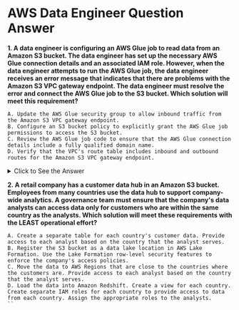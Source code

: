 # AWS Data Engineer Question Answer

**1. A data engineer is configuring an AWS Glue job to read data from an Amazon S3 bucket. The data engineer has set up the necessary AWS Glue connection details and an associated IAM role. However, when the data engineer attempts to run the AWS Glue job, the data engineer receives an error message that indicates that there are problems with the Amazon S3 VPC gateway endpoint.
The data engineer must resolve the error and connect the AWS Glue job to the S3 bucket.
Which solution will meet this requirement?**

```
A. Update the AWS Glue security group to allow inbound traffic from the Amazon S3 VPC gateway endpoint.
B. Configure an S3 bucket policy to explicitly grant the AWS Glue job permissions to access the S3 bucket.
C. Review the AWS Glue job code to ensure that the AWS Glue connection details include a fully qualified domain name.
D. Verify that the VPC's route table includes inbound and outbound routes for the Amazon S3 VPC gateway endpoint.
```
<details>
  <summary>Click to See the Answer</summary>

✅ **Correct Answer: D – Verify Route Table Configuration**  

**Reason:**  
- VPC **gateway endpoints require proper route table entries** to function.  
- Route tables **must include S3 prefix lists** to direct traffic correctly.  
- Ensures **inbound & outbound routing** for S3 access via the gateway endpoint.  

</details>

**2. A retail company has a customer data hub in an Amazon S3 bucket. Employees from many countries use the data hub to support company-wide analytics. A governance team must ensure that the company's data analysts can access data only for customers who are within the same country as the analysts.
Which solution will meet these requirements with the LEAST operational effort?**

```
A. Create a separate table for each country's customer data. Provide access to each analyst based on the country that the analyst serves.
B. Register the S3 bucket as a data lake location in AWS Lake Formation. Use the Lake Formation row-level security features to enforce the company's access policies.
C. Move the data to AWS Regions that are close to the countries where the customers are. Provide access to each analyst based on the country that the analyst serves.
D. Load the data into Amazon Redshift. Create a view for each country. Create separate IAM roles for each country to provide access to data from each country. Assign the appropriate roles to the analysts.
``
